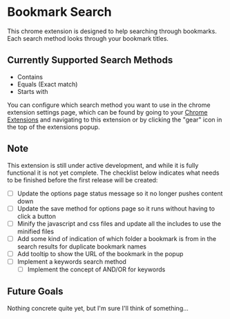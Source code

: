 # Bookmark Search

This chrome extension is designed to help searching through bookmarks. Each search method looks through your bookmark titles.

## Currently Supported Search Methods
- Contains
- Equals (Exact match)
- Starts with

You can configure which search method you want to use in the chrome extension settings page, which can be found by going to your [Chrome Extensions](chrome://extensions) and navigating to this extension or by clicking the "gear" icon in the top of the extensions popup.

## Note
This extension is still under active development, and while it is fully functional it is not yet complete. The checklist below indicates what needs to be finished before the first release will be created:
- [ ] Update the options page status message so it no longer pushes content down
- [ ] Update the save method for options page so it runs without having to click a button
- [ ] Minify the javascript and css files and update all the includes to use the minified files
- [ ] Add some kind of indication of which folder a bookmark is from in the search results for duplicate bookmark names
- [ ] Add tooltip to show the URL of the bookmark in the popup
- [ ] Implement a keywords search method
	- [ ]  Implement the concept of AND/OR for keywords

## Future Goals
Nothing concrete quite yet, but I'm sure I'll think of something...